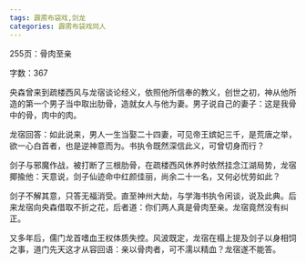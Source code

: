 ```yaml
---
tags: 霹雳布袋戏,剑龙
categories: 霹雳布袋戏同人
---
```


255页：骨肉至亲

字数：367

央森曾来到疏楼西风与龙宿谈论经义，依照他所信奉的教义，创世之初，神从他所造的第一个男子当中取出肋骨，造就女人与他为妻。男子说自己的妻子：这是我骨中的骨，肉中的肉。

龙宿回答：如此说来，男人一生当娶二十四妻，可见帝王嫔妃三千，是荒唐之举，欲一心白首者，也是逆神意而为。书执令既然深信此义，可曾切身而行？

剑子与邪魔作战，被打断了三根肋骨，在疏楼西风休养时依然挂念江湖局势，龙宿揶揄他：天意说，剑子仙迹命中红颜佳丽，尚余二十一名，又何必忧劳如此？

剑子不解其意，只答无福消受。直至神州大劫，与学海书执令闲谈，说及此典。后来龙宿向央森借取不折之花，后者道：你们两人真是骨肉至亲。龙宿竟然没有纠正。

又多年后，儒门龙首嗜血王权体质失控。风波既定，龙宿在榻上提及剑子以身相饲之事，道门先天这才从容回语：亲以骨肉者，可不濡以精血？龙宿遂不能答。